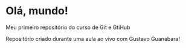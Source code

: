 # Olá, mundo!
 Meu primeiro repositório do curso de Git e GtiHub

 Repositório criado durante uma aula ao vivo com Gustavo Guanabara!
